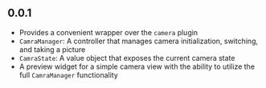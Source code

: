 ## 0.0.1

* Provides a convenient wrapper over the `camera` plugin
* `CamraManager`: A controller that manages camera initialization, switching, and taking a picture
* `CamraState`: A value object that exposes the current camera state
* A preview widget for a simple camera view with the ability to utilize the full `CamraManager` functionality
